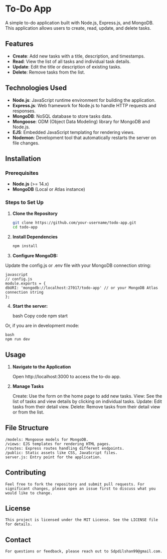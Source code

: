 # To-Do App

A simple to-do application built with Node.js, Express.js, and MongoDB. This application allows users to create, read, update, and delete tasks.

## Features

- **Create**: Add new tasks with a title, description, and timestamps.
- **Read**: View the list of all tasks and individual task details.
- **Update**: Edit the title or description of existing tasks.
- **Delete**: Remove tasks from the list.

## Technologies Used

- **Node.js**: JavaScript runtime environment for building the application.
- **Express.js**: Web framework for Node.js to handle HTTP requests and responses.
- **MongoDB**: NoSQL database to store tasks data.
- **Mongoose**: ODM (Object Data Modeling) library for MongoDB and Node.js.
- **EJS**: Embedded JavaScript templating for rendering views.
- **Nodemon**: Development tool that automatically restarts the server on file changes.

## Installation

### Prerequisites

- **Node.js** (>= 14.x)
- **MongoDB** (Local or Atlas instance)

### Steps to Set Up

1. **Clone the Repository**

   ```bash
   git clone https://github.com/your-username/todo-app.git
   cd todo-app

2. **Install Dependencies**

    ```bash
    npm install

3. **Configure MongoDB:**

Update the config.js or .env file with your MongoDB connection string:

    javascript
    // config.js
    module.exports = {
    dbURI: 'mongodb://localhost:27017/todo-app' // or your MongoDB Atlas connection string
    };

4. **Start the server:**

    bash
    Copy code
    npm start

Or, if you are in development mode:

    bash
    npm run dev

## Usage

1. **Navigate to the Application**

    Open http://localhost:3000 to access the to-do app.

2. **Manage Tasks**

    Create: Use the form on the home page to add new tasks.
    View: See the list of tasks and view details by clicking on individual tasks.
    Update: Edit tasks from their detail view.
    Delete: Remove tasks from their detail view or from the list.

## File Structure

    /models: Mongoose models for MongoDB.
    /views: EJS templates for rendering HTML pages.
    /routes: Express routes handling different endpoints.
    /public: Static assets like CSS, JavaScript files.
    server.js: Entry point for the application.

## Contributing

    Feel free to fork the repository and submit pull requests. For significant changes, please open an issue first to discuss what you would like to change.

## License

    This project is licensed under the MIT License. See the LICENSE file for details.

## Contact

    For questions or feedback, please reach out to Sdpdilshan99@gmail.com.